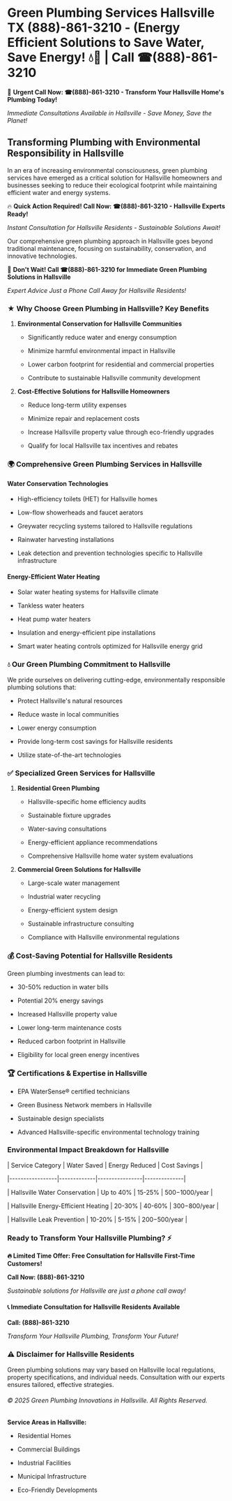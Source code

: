 # Green Plumbing Services Hallsville TX (888)-861-3210 - (Energy Efficient Solutions to Save Water, Save Energy! 💧🌿 | Call ☎(888)-861-3210

🚨 **Urgent Call Now: ☎(888)-861-3210 - Transform Your Hallsville Home's Plumbing Today!**
*Immediate Consultations Available in Hallsville - Save Money, Save the Planet!*

## Transforming Plumbing with Environmental Responsibility in Hallsville

In an era of increasing environmental consciousness, green plumbing services have emerged as a critical solution for Hallsville homeowners and businesses seeking to reduce their ecological footprint while maintaining efficient water and energy systems. 

🔥 **Quick Action Required! Call Now: ☎(888)-861-3210 - Hallsville Experts Ready!**
*Instant Consultation for Hallsville Residents - Sustainable Solutions Await!*

Our comprehensive green plumbing approach in Hallsville goes beyond traditional maintenance, focusing on sustainability, conservation, and innovative technologies.

🚨 **Don't Wait! Call ☎(888)-861-3210 for Immediate Green Plumbing Solutions in Hallsville**
*Expert Advice Just a Phone Call Away for Hallsville Residents!*

### ★ Why Choose Green Plumbing in Hallsville? Key Benefits

1. **Environmental Conservation for Hallsville Communities** 
   - Significantly reduce water and energy consumption
   - Minimize harmful environmental impact in Hallsville
   - Lower carbon footprint for residential and commercial properties
   - Contribute to sustainable Hallsville community development

2. **Cost-Effective Solutions for Hallsville Homeowners** 
   - Reduce long-term utility expenses
   - Minimize repair and replacement costs
   - Increase Hallsville property value through eco-friendly upgrades
   - Qualify for local Hallsville tax incentives and rebates

### 🌍 Comprehensive Green Plumbing Services in Hallsville

#### Water Conservation Technologies
- High-efficiency toilets (HET) for Hallsville homes
- Low-flow showerheads and faucet aerators
- Greywater recycling systems tailored to Hallsville regulations
- Rainwater harvesting installations
- Leak detection and prevention technologies specific to Hallsville infrastructure

#### Energy-Efficient Water Heating
- Solar water heating systems for Hallsville climate
- Tankless water heaters
- Heat pump water heaters
- Insulation and energy-efficient pipe installations
- Smart water heating controls optimized for Hallsville energy grid

### 💧 Our Green Plumbing Commitment to Hallsville

We pride ourselves on delivering cutting-edge, environmentally responsible plumbing solutions that:
- Protect Hallsville's natural resources
- Reduce waste in local communities
- Lower energy consumption
- Provide long-term cost savings for Hallsville residents
- Utilize state-of-the-art technologies

### ✅ Specialized Green Services for Hallsville

1. **Residential Green Plumbing**
   - Hallsville-specific home efficiency audits
   - Sustainable fixture upgrades
   - Water-saving consultations
   - Energy-efficient appliance recommendations
   - Comprehensive Hallsville home water system evaluations

2. **Commercial Green Solutions for Hallsville**
   - Large-scale water management
   - Industrial water recycling
   - Energy-efficient system design
   - Sustainable infrastructure consulting
   - Compliance with Hallsville environmental regulations

### 💰 Cost-Saving Potential for Hallsville Residents

Green plumbing investments can lead to:
- 30-50% reduction in water bills
- Potential 20% energy savings
- Increased Hallsville property value
- Lower long-term maintenance costs
- Reduced carbon footprint in Hallsville
- Eligibility for local green energy incentives

### 🏆 Certifications & Expertise in Hallsville

- EPA WaterSense® certified technicians
- Green Business Network members in Hallsville
- Sustainable design specialists
- Advanced Hallsville-specific environmental technology training

### Environmental Impact Breakdown for Hallsville

| Service Category | Water Saved | Energy Reduced | Cost Savings |
|-----------------|-------------|----------------|--------------|
| Hallsville Water Conservation | Up to 40% | 15-25% | $500-$1000/year |
| Hallsville Energy-Efficient Heating | 20-30% | 40-60% | $300-$800/year |
| Hallsville Leak Prevention | 10-20% | 5-15% | $200-$500/year |

### Ready to Transform Your Hallsville Plumbing? ⚡

**🔥 Limited Time Offer: Free Consultation for Hallsville First-Time Customers!**

**Call Now: (888)-861-3210**
*Sustainable solutions for Hallsville are just a phone call away!*

#### 📞 Immediate Consultation for Hallsville Residents Available

**Call: (888)-861-3210**
*Transform Your Hallsville Plumbing, Transform Your Future!*

### ⚠️ Disclaimer for Hallsville Residents

Green plumbing solutions may vary based on Hallsville local regulations, property specifications, and individual needs. Consultation with our experts ensures tailored, effective strategies.

###### © 2025 Green Plumbing Innovations in Hallsville. All Rights Reserved.

**Service Areas in Hallsville:** 
- Residential Homes
- Commercial Buildings
- Industrial Facilities
- Municipal Infrastructure
- Eco-Friendly Developments